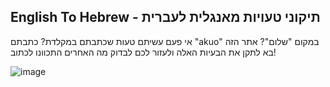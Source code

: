 ## English To Hebrew - תיקוני טעויות מאנגלית לעברית
אי פעם עשיתם טעות שכתבתם במקלדת? כתבתם "akuo" במקום "שלום"?
אתר הזה בא לתקן את הבעיות האלה ולעזור לכם לבדוק מה האחרים התכוונו לכתוב!


![image](https://user-images.githubusercontent.com/67785770/183283946-2e8a66db-a722-42a4-8937-d8065fed6b4e.png)
